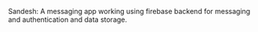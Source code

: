 Sandesh: A messaging app working using firebase backend for messaging and authentication and data storage.
